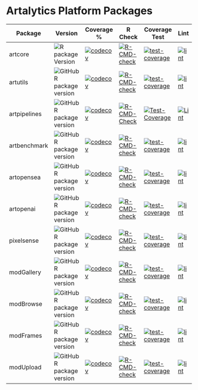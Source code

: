 
# Artalytics Platform Packages

| Package     | Version                                                                                                                       | Coverage %                                                                                                   | R Check                                                                                                                 | Coverage Test                                                                                                                           | Lint                                                                                                                 |
|-------------|-------------------------------------------------------------------------------------------------------------------------------|-----------------------------------------------------------------------------------------------------------|-------------------------------------------------------------------------------------------------------------------------|-----------------------------------------------------------------------------------------------------------------------------------|-------------------------------------------------------------------------------------------------------------------------|
| artcore      | ![R package Version](https://img.shields.io/github/r-package/v/artalytics/build-info?filename=package%2Fartcore%2FDESCRIPTION&style=flat&color=%231c98e3)      | [![codecov](https://codecov.io/gh/artalytics/artcore/branch/main/graph/badge.svg?token=HF1p0JBps7)](https://codecov.io/gh/artalytics/artcore)       | [![R-CMD-check](https://github.com/artalytics/artcore/actions/workflows/R-CMD-check.yaml/badge.svg?branch=main)](https://github.com/artalytics/artcore/actions/workflows/R-CMD-check.yaml) | [![test-coverage](https://github.com/artalytics/artcore/actions/workflows/test-coverage.yaml/badge.svg?branch=main)](https://github.com/artalytics/artcore/actions/workflows/test-coverage.yaml) | [![lint](https://github.com/artalytics/artcore/actions/workflows/lint.yaml/badge.svg?branch=main)](https://github.com/artalytics/artcore/actions/workflows/lint.yaml) |
| artutils     | ![GitHub R package version](https://img.shields.io/github/r-package/v/artalytics/build-info?filename=package%2Fartutils%2FDESCRIPTION&style=flat&color=%231c98e3)     | [![codecov](https://codecov.io/gh/artalytics/artutils/graph/badge.svg?token=ZCQDWHDIMN)](https://codecov.io/gh/artalytics/artutils)     | [![R-CMD-check](https://github.com/artalytics/artutils/actions/workflows/R-CMD-check.yaml/badge.svg?branch=main)](https://github.com/artalytics/artutils/actions/workflows/R-CMD-check.yaml) | [![test-coverage](https://github.com/artalytics/artutils/actions/workflows/test-coverage.yaml/badge.svg?branch=main)](https://github.com/artalytics/artutils/actions/workflows/test-coverage.yaml) | [![lint](https://github.com/artalytics/artutils/actions/workflows/lint.yaml/badge.svg?branch=main)](https://github.com/artalytics/artutils/actions/workflows/lint.yaml) |
| artpipelines | ![GitHub R package version](https://img.shields.io/github/r-package/v/artalytics/build-info?filename=package%2Fartpipelines%2FDESCRIPTION&style=flat&color=%231c98e3) | [![codecov](https://codecov.io/gh/artalytics/artpipelines/graph/badge.svg?token=2AXRIN2AZE)](https://codecov.io/gh/artalytics/artpipelines)         | [![R-CMD-Check](https://github.com/artalytics/artpipelines/actions/workflows/R-CMD-check.yaml/badge.svg?branch=main)](https://github.com/artalytics/artpipelines/actions/workflows/R-CMD-check.yaml) | [![Test-Coverage](https://github.com/artalytics/artpipelines/actions/workflows/test-coverage.yaml/badge.svg?branch=main)](https://github.com/artalytics/artpipelines/actions/workflows/test-coverage.yaml) | [![Lint](https://github.com/artalytics/artpipelines/actions/workflows/lint.yaml/badge.svg?branch=main)](https://github.com/artalytics/artpipelines/actions/workflows/lint.yaml) |
| artbenchmark | ![GitHub R package version](https://img.shields.io/github/r-package/v/artalytics/build-info?filename=package%2Fartbenchmark%2FDESCRIPTION&style=flat&color=%231c98e3) | [![codecov](https://codecov.io/gh/artalytics/artbenchmark/graph/badge.svg?token=0XZH99QR8N)](https://codecov.io/gh/artalytics/artbenchmark) | [![R-CMD-check](https://github.com/artalytics/artbenchmark/actions/workflows/R-CMD-check.yaml/badge.svg?branch=main)](https://github.com/artalytics/artbenchmark/actions/workflows/R-CMD-check.yaml) | [![test-coverage](https://github.com/artalytics/artbenchmark/actions/workflows/test-coverage.yaml/badge.svg?branch=main)](https://github.com/artalytics/artbenchmark/actions/workflows/test-coverage.yaml) | [![lint](https://github.com/artalytics/artbenchmark/actions/workflows/lint.yaml/badge.svg?branch=main)](https://github.com/artalytics/artbenchmark/actions/workflows/lint.yaml) |
| artopensea   | ![GitHub R package version](https://img.shields.io/github/r-package/v/artalytics/build-info?filename=package%2Fartopensea%2FDESCRIPTION&style=flat&color=%231c98e3)   | [![codecov](https://codecov.io/gh/artalytics/artopensea/graph/badge.svg?token=DPNHUH5JQ8)](https://codecov.io/gh/artalytics/artopensea)        | [![R-CMD-check](https://github.com/artalytics/artopensea/actions/workflows/R-CMD-check.yaml/badge.svg?branch=main)](https://github.com/artalytics/artopensea/actions/workflows/R-CMD-check.yaml) | [![test-coverage](https://github.com/artalytics/artopensea/actions/workflows/test-coverage.yaml/badge.svg?branch=main)](https://github.com/artalytics/artopensea/actions/workflows/test-coverage.yaml) | [![lint](https://github.com/artalytics/artopensea/actions/workflows/lint.yaml/badge.svg?branch=main)](https://github.com/artalytics/artopensea/actions/workflows/lint.yaml) |
| artopenai    | ![GitHub R package version](https://img.shields.io/github/r-package/v/artalytics/build-info?filename=package%2Fartopenai%2FDESCRIPTION&style=flat&color=%231c98e3)    | [![codecov](https://codecov.io/gh/artalytics/artopenai/graph/badge.svg?token=0O0YP9D4BZ)](https://codecov.io/gh/artalytics/artopenai)  | [![R-CMD-check](https://github.com/artalytics/artopenai/actions/workflows/R-CMD-check.yaml/badge.svg?branch=main)](https://github.com/artalytics/artopenai/actions/workflows/R-CMD-check.yaml) | [![test-coverage](https://github.com/artalytics/artopenai/actions/workflows/test-coverage.yaml/badge.svg?branch=main)](https://github.com/artalytics/artopenai/actions/workflows/test-coverage.yaml) | [![lint](https://github.com/artalytics/artopenai/actions/workflows/lint.yaml/badge.svg?branch=main)](https://github.com/artalytics/artopenai/actions/workflows/lint.yaml) |
| pixelsense   | ![GitHub R package version](https://img.shields.io/github/r-package/v/artalytics/build-info?filename=package%2Fpixelsense%2FDESCRIPTION&style=flat&color=%231c98e3)   | [![codecov](https://codecov.io/gh/artalytics/pixelsense/branch/main/graph/badge.svg?token=BNRMDR0N7A)](https://codecov.io/gh/artalytics/pixelsense) | [![R-CMD-check](https://github.com/artalytics/pixelsense/actions/workflows/R-CMD-check.yaml/badge.svg)](https://github.com/artalytics/pixelsense/actions/workflows/R-CMD-check.yaml) | [![test-coverage](https://github.com/artalytics/pixelsense/actions/workflows/test-coverage.yaml/badge.svg?branch=main)](https://github.com/artalytics/pixelsense/actions/workflows/test-coverage.yaml) | [![lint](https://github.com/artalytics/pixelsense/actions/workflows/lint.yaml/badge.svg?branch=main)](https://github.com/artalytics/pixelsense/actions/workflows/lint.yaml) |
| modGallery   | ![GitHub R package version](https://img.shields.io/github/r-package/v/artalytics/build-info?filename=package%2FmodGallery%2FDESCRIPTION&style=flat&color=%231c98e3)   | [![codecov](https://codecov.io/gh/artalytics/modGallery/branch/main/graph/badge.svg?token=eycz8AfmwQ)](https://codecov.io/gh/artalytics/modGallery)       | [![R-CMD-check](https://github.com/artalytics/modGallery/actions/workflows/R-CMD-check.yaml/badge.svg)](https://github.com/artalytics/modGallery/actions/workflows/R-CMD-check.yaml) | [![test-coverage](https://github.com/artalytics/modGallery/actions/workflows/test-coverage.yaml/badge.svg)](https://github.com/artalytics/modGallery/actions/workflows/test-coverage.yaml) | [![lint](https://github.com/artalytics/modGallery/actions/workflows/lint.yaml/badge.svg?branch=main)](https://github.com/artalytics/modGallery/actions/workflows/lint.yaml) |
| modBrowse    | ![GitHub R package version](https://img.shields.io/github/r-package/v/artalytics/build-info?filename=package%2FmodBrowse%2FDESCRIPTION&style=flat&color=%231c98e3)    | [![codecov](https://codecov.io/gh/artalytics/modBrowse/branch/main/graph/badge.svg?token=RbTEeIDV6a)](https://codecov.io/gh/artalytics/modBrowse) | [![R-CMD-check](https://github.com/artalytics/modBrowse/actions/workflows/R-CMD-check.yaml/badge.svg?branch=main)](https://github.com/artalytics/modBrowse/actions/workflows/R-CMD-check.yaml) | [![test-coverage](https://github.com/artalytics/modBrowse/actions/workflows/test-coverage.yaml/badge.svg)](https://github.com/artalytics/modBrowse/actions/workflows/test-coverage.yaml) | [![lint](https://github.com/artalytics/modBrowse/actions/workflows/lint.yaml/badge.svg?branch=main)](https://github.com/artalytics/modBrowse/actions/workflows/lint.yaml) |
| modFrames    | ![GitHub R package version](https://img.shields.io/github/r-package/v/artalytics/build-info?filename=package%2FmodFrames%2FDESCRIPTION&style=flat&color=%231c98e3)    | [![codecov](https://codecov.io/gh/artalytics/modFrames/branch/main/graph/badge.svg?token=CBHQUA822Y)](https://codecov.io/gh/artalytics/modFrames) | [![R-CMD-check](https://github.com/artalytics/modFrames/actions/workflows/R-CMD-check.yaml/badge.svg)](https://github.com/artalytics/modFrames/actions/workflows/R-CMD-check.yaml) | [![test-coverage](https://github.com/artalytics/modFrames/actions/workflows/test-coverage.yaml/badge.svg)](https://github.com/artalytics/modFrames/actions/workflows/test-coverage.yaml) | [![lint](https://github.com/artalytics/modFrames/actions/workflows/lint.yaml/badge.svg?branch=main)](https://github.com/artalytics/modFrames/actions/workflows/lint.yaml) |
| modUpload    | ![GitHub R package version](https://img.shields.io/github/r-package/v/artalytics/build-info?filename=package%2FmodUpload%2FDESCRIPTION&style=flat&color=%231c98e3)    | [![codecov](https://codecov.io/gh/artalytics/modUpload/branch/main/graph/badge.svg?token=bP3A54H4Ux)](https://codecov.io/gh/artalytics/modUpload) | [![R-CMD-check](https://github.com/artalytics/modUpload/actions/workflows/R-CMD-check.yaml/badge.svg?branch=main)](https://github.com/artalytics/modUpload/actions/workflows/R-CMD-check.yaml) | [![test-coverage](https://github.com/artalytics/modUpload/actions/workflows/test-coverage.yaml/badge.svg?branch=main)](https://github.com/artalytics/modUpload/actions/workflows/test-coverage.yaml) | [![lint](https://github.com/artalytics/modUpload/actions/workflows/lint.yaml/badge.svg?branch=main)](https://github.com/artalytics/modUpload/actions/workflows/lint.yaml) |
